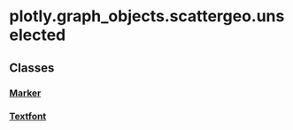 # plotly.graph_objects.scattergeo.unselected

## Classes

### [Marker](Marker.md)

### [Textfont](Textfont.md)



